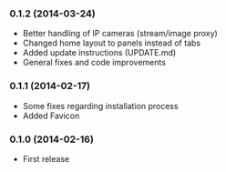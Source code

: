 ### 0.1.2 (2014-03-24)
* Better handling of IP cameras (stream/image proxy)
* Changed home layout to panels instead of tabs
* Added update instructions (UPDATE.md)
* General fixes and code improvements

### 0.1.1 (2014-02-17)
* Some fixes regarding installation process
* Added Favicon

### 0.1.0 (2014-02-16)
* First release
